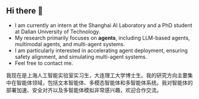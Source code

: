 ## Hi there 👋
- I am currently an intern at the Shanghai AI Laboratory and a PhD student at Dalian University of Technology.
- My research primarily focuses on **agents**, including LLM-based agents, multimodal agents, and multi-agent systems.
- I am particularly interested in accelerating agent deployment, ensuring safety alignment, and simulating multi-agent systems.
- Feel free to contact me.

我现在是上海人工智能实验室实习生，大连理工大学博士生。我的研究方向主要集中在智能体领域，包括文本智能体、多模态智能体和多智能体系统。我对智能体的部署加速、安全对齐以及多智能体模拟非常感兴趣，欢迎合作交流。

<!--
**zhangzaibin/zhangzaibin** is a ✨ _special_ ✨ repository because its `README.md` (this file) appears on your GitHub profile.

Here are some ideas to get you started:

- 🔭 I’m currently working on ...
- 🌱 I’m currently learning ...
- 👯 I’m looking to collaborate on ...
- 🤔 I’m looking for help with ...
- 💬 Ask me about ...
- 📫 How to reach me: ...
- 😄 Pronouns: ...
- ⚡ Fun fact: ...
-->
